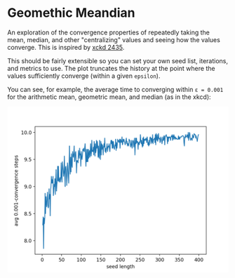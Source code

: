 # Geomethic Meandian

An exploration of the convergence properties of repeatedly taking the mean, median, and other "centralizing" values and seeing how the values converge. This is inspired by [xckd 2435](https://xkcd.com/2435/).

This should be fairly extensible so you can set your own seed list, iterations, and metrics to use. The plot truncates the history at the point where the values sufficiently converge (within a given `epsilon`).

You can see, for example, the average time to converging within `ε = 0.001` for the arithmetic mean, geometric mean, and median (as in the xkcd):

![graph](results/l400-a50-agm.png)
